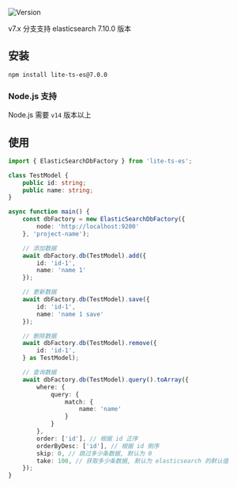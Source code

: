 ![Version](https://img.shields.io/badge/version-7.1.1-green.svg)

v7.x 分支支持 elasticsearch 7.10.0 版本

## 安装

```
npm install lite-ts-es@7.0.0
```

### Node.js 支持

Node.js 需要 `v14` 版本以上

## 使用

```typescript
import { ElasticSearchDbFactory } from 'lite-ts-es';

class TestModel {
    public id: string;
    public name: string;
}

async function main() {
    const dbFactory = new ElasticSearchDbFactory({
        node: 'http://localhost:9200'
    }, 'project-name');

    // 添加数据
    await dbFactory.db(TestModel).add({
        id: 'id-1',
        name: 'name 1'
    });

    // 更新数据
    await dbFactory.db(TestModel).save({
        id: 'id-1',
        name: 'name 1 save'
    });

    // 删除数据
    await dbFactory.db(TestModel).remove({
        id: 'id-1',
    } as TestModel);

    // 查询数据
    await dbFactory.db(TestModel).query().toArray({
        where: {
            query: {
                match: {
                    name: 'name'
                }
            }
        },
        order: ['id'], // 根据 id 正序
        orderByDesc: ['id'], // 根据 id 倒序
        skip: 0, // 跳过多少条数据, 默认为 0 
        take: 100, // 获取多少条数据, 默认为 elasticsearch 的默认值
    });
}
```
